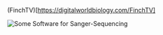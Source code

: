 (FinchTV)[https://digitalworldbiology.com/FinchTV]

![Some Software for Sanger-Sequencing](http://www.funpecrp.com.br/gmr/year2004/vol4-3/images/icob04tab1.jpg)
